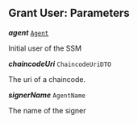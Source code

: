 

## Grant User: Parameters





  
<article>

***agent*** [`Agent`](/docs/ssm-chaincode-models--page#ssm-chaincode-agent) 

Initial user of the SSM

</article>
<article>

***chaincodeUri*** `ChaincodeUriDTO` 

The uri of a chaincode.

</article>
<article>

***signerName*** `AgentName` 

The name of the signer

</article>

